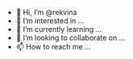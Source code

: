 - 👋 Hi, I’m @rekvina
- 👀 I’m interested in ...
- 🌱 I’m currently learning ...
- 💞️ I’m looking to collaborate on ...
- 📫 How to reach me ...

<!---
rekvina/rekvina is a ✨ special ✨ repository because its `README.md` (this file) appears on your GitHub profile.
You can click the Preview link to take a look at your changes.
--->
